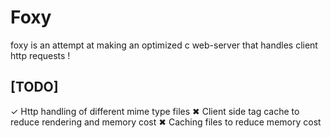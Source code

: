 # Foxy 

foxy is an attempt at making an optimized c web-server that handles
client http requests !

## [TODO]

✓ Http handling of different mime type files
✖ Client side tag cache to reduce rendering and memory cost
✖ Caching files to reduce memory cost

